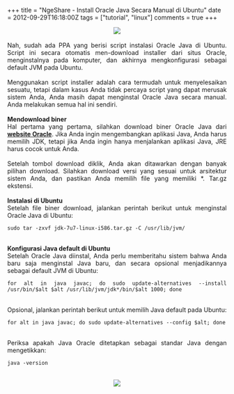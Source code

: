 +++
title = "NgeShare - Install Oracle Java Secara Manual di Ubuntu"
date = 2012-09-29T16:18:00Z
tags = ["tutorial", "linux"]
comments = true
+++

<center><img border="0" data-original-height="968" data-original-width="1600" src="https://3.bp.blogspot.com/-LJ4Z7lyS1Gs/W-6Bs_UrggI/AAAAAAAASZQ/X7KJ4KcVIHgRwe6N1zaFD2evuwigvIFCgCLcBGAs/s1600/oracle_java.jpg" /></center><br />
<div style="text-align: justify;">Nah, sudah ada PPA yang berisi script instalasi Oracle Java di Ubuntu. Script ini secara otomatis men-download installer dari situs Oracle, menginstalnya pada komputer, dan akhirnya mengkonfigurasi sebagai default JVM pada Ubuntu.<br /><br />
Menggunakan script installer adalah cara termudah untuk menyelesaikan sesuatu, tetapi dalam kasus Anda tidak percaya script yang dapat merusak sistem Anda, Anda masih dapat menginstal Oracle Java secara manual. Anda melakukan semua hal ini sendiri.<br /><br />
<b>Mendownload biner</b><br />
Hal pertama yang pertama, silahkan download biner Oracle Java dari <b><a href="http://www.oracle.com/technetwork/java/javase/downloads/index.html">website Oracle</a></b>. Jika Anda ingin mengembangkan aplikasi Java, Anda harus memilih JDK, tetapi jika Anda ingin hanya menjalankan aplikasi Java, JRE harus cocok untuk Anda.<br /><br />
Setelah tombol download diklik, Anda akan ditawarkan dengan banyak pilihan download. Silahkan download versi yang sesuai untuk arsitektur sistem Anda, dan pastikan Anda memilih file yang memiliki *. Tar.gz ekstensi.<br /><br />
<b>Instalasi di Ubuntu</b><br />
Setelah file biner download, jalankan perintah berikut untuk menginstal Oracle Java di Ubuntu:<br />
<pre><code>sudo tar -zxvf jdk-7u7-linux-i586.tar.gz -C /usr/lib/jvm/</code></pre><br />
<b>Konfigurasi Java default di Ubuntu</b><br />
Setelah Oracle Java diinstal, Anda perlu memberitahu sistem bahwa Anda baru saja menginstal Java baru, dan secara opsional menjadikannya sebagai default JVM di Ubuntu:<br />
<pre><code>for alt in java javac; do sudo update-alternatives --install /usr/bin/$alt $alt /usr/lib/jvm/jdk*/bin/$alt 1000; done</code></pre><br />
Opsional, jalankan perintah berikut untuk memilih Java default pada Ubuntu:<br />
<pre><code>for alt in java javac; do sudo update-alternatives --config $alt; done</code></pre><br />
Periksa apakah Java Oracle ditetapkan sebagai standar Java dengan mengetikkan:<br />
<pre><code>java -version<br /></code></pre><br />
<center><img border="0" src="https://3.bp.blogspot.com/-Xb43E8C7Ro8/UGa8Jgph1yI/AAAAAAAAD7I/i1okLjLjL00/s1600/Selection_491.png" /></center></div>
